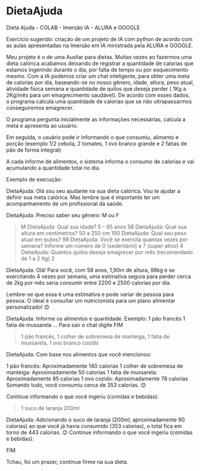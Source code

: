 # DietaAjuda
Dieta Ajuda - COLAB - Imersão IA - ALURA e GOOGLE

Exercício sugerido: criação de um projeto de IA com python de acordo com as aulas apresentadas na Imersão em IA ministrada pela ALURA e GOOGLE.

Meu projeto é o de uma Auxliar para dietas. Muitas vezes ao fazermos uma dieta calórica acabamos deixando de registrar a quantidade de calorias que estamos ingerindo durante o dia, por falta de tempo ou por esquecimento mesmo. Com a IA podemos criar um chat inteligente, para obter uma meta de calorias por dia, baseando-se no nosso gênero, idade, altura, peso atual, atividade física semana e quantidade de quilos que deseja perder ( 1Kg a 2Kg/mês para um emagrecimento saudável). De acordo com esses dados, o programa calcula uma quantidade de calorias que se não ultrapassarmos conseguiremos emagrecer.

O programa pergunta inicialmente as informações necessárias, calcula a meta e apresenta ao usuário.

Em seguida, o usuário pode ir informando o que consumiu, alimento e porção  (exemplo 1/2 cebola, 2 tomates, 1 ovo branco grande e 2 fatias de pão de forma integral)

A cada informe de alimentos, o sistema informa o consumo de calorias e vai acumulando a quantidade total no dia.

Exemplo de execução:

DietaAjuda: Olá sou seu ajudante na sua dieta calórica.
Vou te ajudar a definir sua meta calórica. Mas lembre que é importante ter um acompanhamento de um profissional da saúde.

DietaAjuda: Preciso saber seu gênero: M ou F
> M
DietaAjuda: Qual sua idade? 5 - 95 anos
> 58
DietaAjuda: Qual sua altura em centimetros? 50 a 250 cm
> 190
DietaAjuda: Qual seu peso atual em quilos?
> 98
DietaAjuda: Você se exercita quantas vezes por semana?
Informe um número de 0 (sedentário) a 7 (super ativo)
> 4
DietaAjuda: Quantos quilos deseja emagrecer por mês
(recomendado de 1 a 2 Kg)
> 2

DietaAjuda: Olá! Para você, com 58 anos, 1,90m de altura, 98kg e se exercitando 4 vezes por semana, uma estimativa segura para perder cerca de 2kg por mês seria consumir entre 2200 e 2500 calorias por dia.

Lembre-se que essa é uma estimativa e pode variar de pessoa para pessoa. O ideal é consultar um nutricionista para um plano alimentar personalizado! 😊

DietaAjuda: Informe os alimentos e quantidade.
Exemplo:
1 pão francês
1 fatia de mussarela
...
Para sair o chat digite FIM
> 1 pão francês, 1 colher de sobremesa de manteiga, 1 fatia de mussarela, 1 ovo branco cozido

DietaAjuda: Com base nos alimentos que você mencionou:

1 pão francês: Aproximadamente 140 calorias
1 colher de sobremesa de manteiga: Aproximadamente 50 calorias
1 fatia de mussarela: Aproximadamente 85 calorias
1 ovo cozido: Aproximadamente 78 calorias
Somando tudo, você consumiu cerca de 353 calorias. 😊

Continue informando o que você ingeriu (comidas e bebidas):
> 1 suco de laranja 200ml

DietaAjuda: Adicionando o suco de laranja (200ml, aproximadamente 90 calorias) ao que você já havia consumido (353 calorias), o total fica em torno de 443 calorias. 😉
Continue informando o que você ingeriu (comidas e bebidas):

FIM


Tchau, foi um prazer, continue firme na sua dieta.




